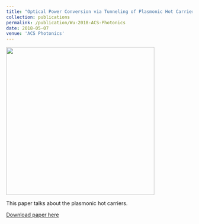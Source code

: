 ```yaml
---
title: "Optical Power Conversion via Tunneling of Plasmonic Hot Carriers"
collection: publications
permalink: /publication/Wu-2018-ACS-Photonics
date: 2018-05-07
venue: 'ACS Photonics'
---
```

<img src="http://ShengxiangWuPlasmonic.github.io/images/TOC_1.jpg" width="400">

This paper talks about the plasmonic hot carriers.

[Download paper here](http://ShengxiangWuPlasmonic.github.io/files/Wu-2018-ACS-Photonics.pdf)

